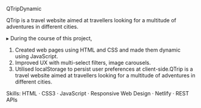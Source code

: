 QTripDynamic

QTrip is a travel website aimed at travellers looking for a multitude of adventures in different cities.

▸ During the course of this project,

1. Created web pages using HTML and CSS and made them dynamic using JavaScript.
2. Improved UX with multi-select filters, image carousels.
3. Utilised localStorage to persist user preferences at client-side.QTrip is a travel website aimed at travellers looking for a multitude of adventures in different cities.
   
Skills: HTML · CSS3 · JavaScript · Responsive Web Design · Netlify · REST APIs
